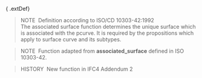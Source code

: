 ﻿{ .extDef}
> NOTE&nbsp; Definition according to ISO/CD 10303-42:1992  
> The associated surface function determines the unique surface which is associated with the pcurve. It is required by the propositions which apply to surface curve and its subtypes.

> NOTE&nbsp; Function adapted from **associated_surface** defined in ISO 10303-42.

> HISTORY&nbsp; New function in IFC4 Addendum 2
